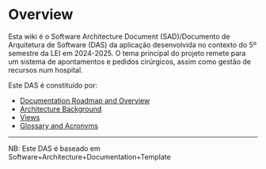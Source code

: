 # Overview

Esta wiki é o Software Architecture Document (SAD)/Documento de Arquitetura de Software (DAS) da aplicação desenvolvida no contexto do 5º semestre da LEI em 2024-2025. O tema principal do projeto remete para um sistema de apontamentos e pedidos cirúrgicos, assim como gestão de recursos num hospital.

Este DAS é constituído por:

* [Documentation Roadmap and Overview](RoadmapOverview.md)
* [Architecture Background](architecture-background.md)
* [Views](views.md)
* [Glossary and Acronyms](glossary.md)

_____

NB: Este DAS é baseado em Software+Architecture+Documentation+Template